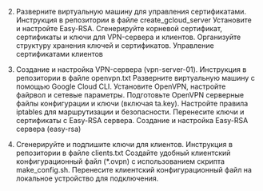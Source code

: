 2. Разверните виртуальную машину для управления сертификатами. Инструкция в репозитории в файле create_gcloud_server 
    Установите и настройте Easy-RSA.
    Сгенерируйте корневой сертификат, сертификаты и ключи для VPN-сервера и клиентов.
    Организуйте структуру хранения ключей и сертификатов.
    Управление сертификатами клиентов
   
1. Создание и настройка VPN-сервера (vpn-server-01). Инструкция в репозитории в файле  openvpn.txt 
    Разверните виртуальную машину с помощью Google Cloud CLI.
    Установите OpenVPN, настройте файрвол и сетевые параметры.
    Подготовьте OpenVPN серверные файлы конфигурации и ключи (включая ta.key).
    Настройте правила iptables для маршрутизации и безопасности.
    Перенесите ключи и сертификаты с Easy-RSA сервера.
    Создание и настройка Easy-RSA сервера (easy-rsa)

3. Сгенерируйте и подпишите ключи для клиентов. Инструкция в репозитории в файле clients.txt
    Создайте удобный клиентский конфигурационный файл (*.ovpn) с использованием скрипта make_config.sh.
    Перенесите клиентский конфигурационный файл на локальное устройство для подключения.
